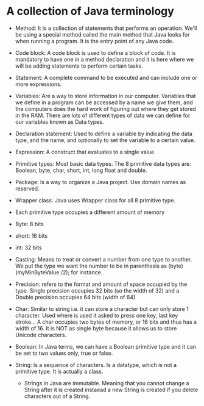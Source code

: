 # A collection of Java terminology  

- Method: It is a collection of statements that performs an operation. We'll be using a special method
called the main method that Java looks for when running a program. It is the entry point of any Java code. 

- Code block: A code block is used to define a block of code. It is mandatory to have one in a method declaration and it is here where we will be adding statements to perform certain tasks. 

- Statement: A complete command to be executed and can include one or more expressions. 

- Variables: Are a way to store information in our computer. Variables that we define in a program can be accessed by a name we give them, and the computers does the hard work of figuring out where they get stored in the RAM. There are lots of different types of data we can define for our variables known as Data types. 

- Declaration statement: Used to define a variable by indicating the data type, and the name, and optionally to set the variable to a certain value. 

- Expression: A construct that evaluates to a single value 

- Primitive types: Most basic data types. The 8 primitive data types are: Boolean, byte, char, short, int, long float and double. 

- Package: Is a way to organize a Java project. Use domain names as reserved. 

- Wrapper class: Java uses Wrapper class for all 8 primitive type. 

- Each primitive type occupies a different amount of memory 
 - Byte: 8 bits
 - short: 16 bits
 - int: 32 bits 

- Casting: Means to treat or convert a number from one type to another. We put the type we want the number to be in parenthesis as (byte) (myMinByteValue /2); for instance. 

- Precision: refers to the format and amount of space occupied by the type. Single precision occupies 32 bits (so the width of 32) and a Double precision occupies 64 bits (width of 64)

- Char: Similar to string i.e. it can store a character but can only store 1 character. Used where is used it asked to press one key, last key stroke… A char occupies two bytes of memory, or 16 bits and thus has a width of 16. It is NOT as single byte because it allows us to store Unicode characters. 

- Boolean: In Java terms, we can have a Boolean primitive type and it can be set to two values only, true or false. 

- String: Is a sequence of characters. Is a datatype, which is not a primitive type. It is actually a class. 
  - Strings in Java are immutable. Meaning that you cannot change a String after it is created instaead a new String is created if you delete characters out of a String. 

